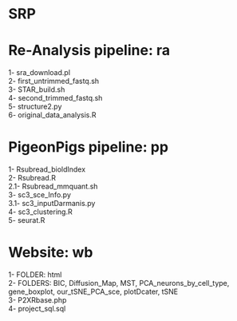 # SRP


# Re-Analysis pipeline: ra
1- sra_download.pl \
2- first_untrimmed_fastq.sh \
3- STAR_build.sh \
4- second_trimmed_fastq.sh \
5- structure2.py\
6- original_data_analysis.R

# PigeonPigs pipeline: pp 
1- Rsubread_bioldIndex \
2- Rsubread.R \
2.1- Rsubread_mmquant.sh  
3- sc3_sce_Info.py \
3.1- sc3_inputDarmanis.py \
4- sc3_clustering.R \
5- seurat.R

# Website: wb
1- FOLDER: html \
2- FOLDERS: BIC, Diffusion_Map, MST, PCA_neurons_by_cell_type, gene_boxplot, our_tSNE_PCA_sce, plotDcater, tSNE \
3- P2XRbase.php \
4- project_sql.sql 


